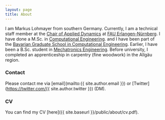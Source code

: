 ```yaml
---
layout: page
title: About
---
```


I am Markus Lohmayer from southern Germany.
Currently, I am a technical staff member at the
[Chair of Applied Dynamics](http://ltd.tf.fau.de) at
[FAU Erlangen-Nürnberg](http://fau.de).
I have done a M.Sc. in
[Computational Engineering](https://ce.studium.fau.de).
and I have been part of the
[Bavarian Graduate School in Computational Engineering](http://www.bgce.de).
Earlier, I have been a B.Sc. student in
[Mechatronics Engineering](https://www.mechatronik.studium.fau.de).
Before university,
I completed an apprenticeship in carpentry (fine woodwork) in the Allgäu region.

### Contact

Please contact me via [email](mailto:{{ site.author.email }})
or [Twitter](https://twitter.com/{{ site.author.twitter }}) (DM).


### CV

You can find my CV [here]({{ site.baseurl }}/public/about/cv.pdf).
